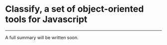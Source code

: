 Classify, a set of object-oriented tools for Javascript
======================================================

---

A full summary will be written soon.
